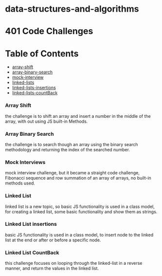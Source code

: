 # data-structures-and-algorithms

# 401 Code Challenges 

Table of Contents
=================

  * [array-shift](https://github.com/401-advanced-javascript-AhmadK/data-structures-and-algorithms/pull/1)
  * [array-binary-search](https://github.com/401-advanced-javascript-AhmadK/data-structures-and-algorithms/pull/2)
  * [mock-interview](https://github.com/401-advanced-javascript-AhmadK/data-structures-and-algorithms/pull/3)
  * [linked-lists](https://github.com/401-advanced-javascript-AhmadK/data-structures-and-algorithms/pull/4)
  * [linked-lists-insertions](https://github.com/401-advanced-javascript-AhmadK/data-structures-and-algorithms/pull/5)
  * [linked-lists-countBack](https://github.com/401-advanced-javascript-AhmadK/data-structures-and-algorithms/pull/6)





### Array Shift
 the challenge is to shift an array and insert a number in the middle of the array, with out using JS built-in Methods. 

### Array Binary Search 
 the challenge is to search though an array using the binary search methodology and returning the index of the searched number.

 ### Mock Interviews 
 mock interview challenge, but it became a straight code challenge, Fibonacci sequence and row summation of an array of arrays, no built-in methods used.

 ### Linked List 
 linked list is a new topic, so basic JS functionality is used in a class model, for creating a linked list, some basic functionality and show them as strings. 

 ### Linked List insertions 
 basic JS functionality is used in a class model, to insert node to the linked list at the end or after or before a specific node.

 ### Linked List CountBack
 this challenge focuses on looping through the linked-list in a reverse manner, and return the values in the linked list. 